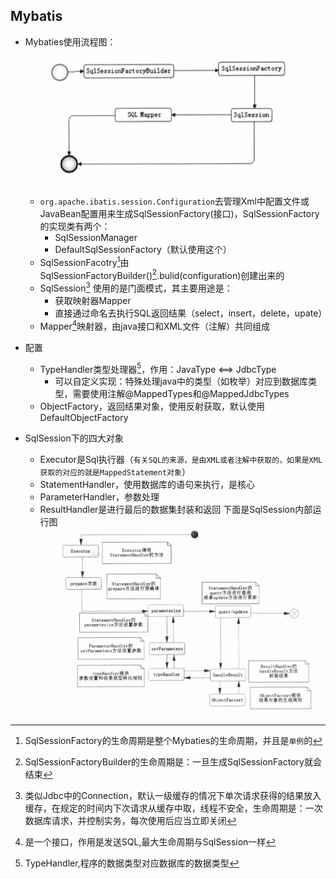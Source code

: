 ## Mybatis
* Mybaties使用流程图：
    ![mybaties构成](../Images/Mybatis的构成.png)
    * `org.apache.ibatis.session.Configuration`去管理Xml中配置文件或JavaBean配置用来生成SqlSessionFactory(接口)，SqlSessionFactory的实现类有两个：
      * SqlSessionManager
      * DefaultSqlSessionFactory（默认使用这个）
    * SqlSessionFacotry[^1]由SqlSessionFactoryBuilder()[^2].bulid(configuration)创建出来的
    * SqlSession[^3] 使用的是门面模式，其主要用途是：
      * 获取映射器Mapper
      * 直接通过命名去执行SQL返回结果（select，insert，delete，upate）
    * Mapper[^4]映射器，由java接口和XML文件（注解）共同组成

* 配置
  * TypeHandler类型处理器[^5]，作用：JavaType <==> JdbcType
    * 可以自定义实现：特殊处理java中的类型（如枚举）对应到数据库类型，需要使用注解@MappedTypes和@MappedJdbcTypes
  * ObjectFactory，返回结果对象，使用反射获取，默认使用DefaultObjectFactory 
  
* SqlSession下的四大对象
  * Executor是Sql执行器（`有关SQL的来源，是由XML或者注解中获取的，如果是XML获取的对应的就是MappedStatement对象`）
  * StatementHandler，使用数据库的语句来执行，是核心
  * ParameterHandler，参数处理
  * ResultHandler是进行最后的数据集封装和返回
    下面是SqlSession内部运行图
    ![运行图](../Images/SqlSession内部运行图.png)
[^1]: SqlSessionFactory的生命周期是整个Mybaties的生命周期，并且是`单例`的
[^2]: SqlSessionFactoryBuilder的生命周期是：一旦生成SqlSessionFactory就会结束
[^3]: 类似Jdbc中的Connection，默认一级缓存的情况下单次请求获得的结果放入缓存，在规定的时间内下次请求从缓存中取，线程不安全，生命周期是：一次数据库请求，并控制实务，每次使用后应当立即关闭
[^4]: 是一个接口，作用是发送SQL,最大生命周期与SqlSession一样
[^5]: TypeHandler,程序的数据类型对应数据库的数据类型